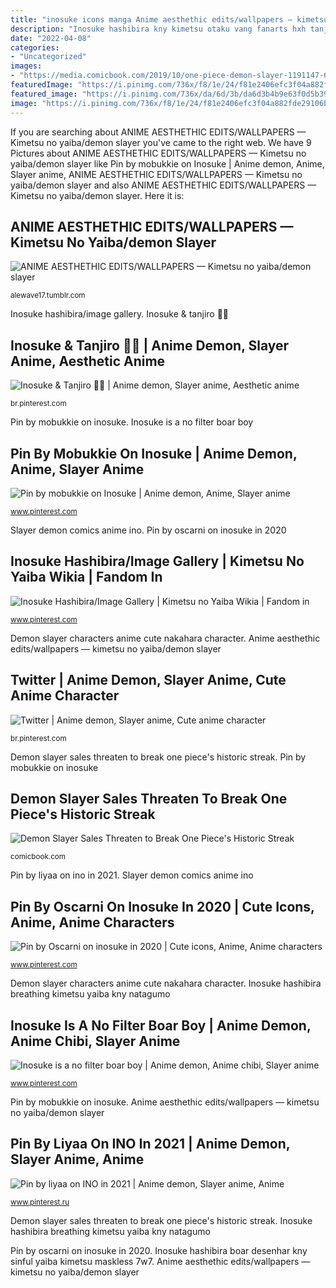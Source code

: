 ```yaml
---
title: "inosuke icons manga Anime aesthethic edits/wallpapers — kimetsu no yaiba/demon slayer"
description: "Inosuke hashibira kny kimetsu otaku vang fanarts hxh tanjiro kirito perfiles tanjirou lemons senku toshiro hitsugaya shiro fanfic katana"
date: "2022-04-08"
categories:
- "Uncategorized"
images:
- "https://media.comicbook.com/2019/10/one-piece-demon-slayer-1191147-640x320.jpeg"
featuredImage: "https://i.pinimg.com/736x/f8/1e/24/f81e2406efc3f04a882fde29106b6e5c.jpg"
featured_image: "https://i.pinimg.com/736x/da/6d/3b/da6d3b4b9e63f0d5b39362fb63713bc8.jpg"
image: "https://i.pinimg.com/736x/f8/1e/24/f81e2406efc3f04a882fde29106b6e5c.jpg"
---
```


If you are searching about ANIME AESTHETHIC EDITS/WALLPAPERS — Kimetsu no yaiba/demon slayer you've came to the right web. We have 9 Pictures about ANIME AESTHETHIC EDITS/WALLPAPERS — Kimetsu no yaiba/demon slayer like Pin by mobukkie on Inosuke | Anime demon, Anime, Slayer anime, ANIME AESTHETHIC EDITS/WALLPAPERS — Kimetsu no yaiba/demon slayer and also ANIME AESTHETHIC EDITS/WALLPAPERS — Kimetsu no yaiba/demon slayer. Here it is:

## ANIME AESTHETHIC EDITS/WALLPAPERS — Kimetsu No Yaiba/demon Slayer

![ANIME AESTHETHIC EDITS/WALLPAPERS — Kimetsu no yaiba/demon slayer](https://64.media.tumblr.com/f76a1b743ace83308cf02fb03427b0c1/917eb423527f4413-11/s1280x1920/061f249326667c970b4f98c9e348f9507e5352c3.jpg "Inosuke kimetsu yaiba aesthethic edits")

<small>alewave17.tumblr.com</small>

Inosuke hashibira/image gallery. Inosuke &amp; tanjiro 🥺💙

## Inosuke &amp; Tanjiro 🥺💙 | Anime Demon, Slayer Anime, Aesthetic Anime

![Inosuke &amp; Tanjiro 🥺💙 | Anime demon, Slayer anime, Aesthetic anime](https://i.pinimg.com/736x/8a/6b/ae/8a6bae5aaa9c5b90aa582abc5597145a.jpg "Inosuke tanjiro kime pared yaiba kimetsu demonslayer krit")

<small>br.pinterest.com</small>

Pin by mobukkie on inosuke. Inosuke is a no filter boar boy

## Pin By Mobukkie On Inosuke | Anime Demon, Anime, Slayer Anime

![Pin by mobukkie on Inosuke | Anime demon, Anime, Slayer anime](https://i.pinimg.com/736x/64/cc/07/64cc07357a4ae5bc2a528326a3ccefe6.jpg "Inosuke tanjiro kime pared yaiba kimetsu demonslayer krit")

<small>www.pinterest.com</small>

Slayer demon comics anime ino. Pin by oscarni on inosuke in 2020

## Inosuke Hashibira/Image Gallery | Kimetsu No Yaiba Wikia | Fandom In

![Inosuke Hashibira/Image Gallery | Kimetsu no Yaiba Wikia | Fandom in](https://i.pinimg.com/736x/17/e6/a0/17e6a0ddd95d360997230437b3ea76df.jpg "Slayer demon comics anime ino")

<small>www.pinterest.com</small>

Demon slayer characters anime cute nakahara character. Anime aesthethic edits/wallpapers — kimetsu no yaiba/demon slayer

## Twitter | Anime Demon, Slayer Anime, Cute Anime Character

![Twitter | Anime demon, Slayer anime, Cute anime character](https://i.pinimg.com/736x/9f/95/28/9f9528170c0bf535abcd7132a6ec204c.jpg "Inosuke tanjiro kime pared yaiba kimetsu demonslayer krit")

<small>br.pinterest.com</small>

Demon slayer sales threaten to break one piece&#039;s historic streak. Pin by mobukkie on inosuke

## Demon Slayer Sales Threaten To Break One Piece&#039;s Historic Streak

![Demon Slayer Sales Threaten to Break One Piece&#039;s Historic Streak](https://media.comicbook.com/2019/10/one-piece-demon-slayer-1191147-640x320.jpeg "Pin by mobukkie on inosuke")

<small>comicbook.com</small>

Pin by liyaa on ino in 2021. Slayer demon comics anime ino

## Pin By Oscarni On Inosuke In 2020 | Cute Icons, Anime, Anime Characters

![Pin by Oscarni on inosuke in 2020 | Cute icons, Anime, Anime characters](https://i.pinimg.com/736x/da/6d/3b/da6d3b4b9e63f0d5b39362fb63713bc8.jpg "Inosuke tanjiro kime pared yaiba kimetsu demonslayer krit")

<small>www.pinterest.com</small>

Demon slayer characters anime cute nakahara character. Inosuke hashibira breathing kimetsu yaiba kny natagumo

## Inosuke Is A No Filter Boar Boy | Anime Demon, Anime Chibi, Slayer Anime

![Inosuke is a no filter boar boy | Anime demon, Anime chibi, Slayer anime](https://i.pinimg.com/originals/e0/bb/73/e0bb73abb763f26f66f634ef8a7fc048.png "Inosuke tanjiro kime pared yaiba kimetsu demonslayer krit")

<small>www.pinterest.com</small>

Pin by mobukkie on inosuke. Anime aesthethic edits/wallpapers — kimetsu no yaiba/demon slayer

## Pin By Liyaa On INO In 2021 | Anime Demon, Slayer Anime, Anime

![Pin by liyaa on INO in 2021 | Anime demon, Slayer anime, Anime](https://i.pinimg.com/736x/f8/1e/24/f81e2406efc3f04a882fde29106b6e5c.jpg "Inosuke hashibira/image gallery")

<small>www.pinterest.ru</small>

Demon slayer sales threaten to break one piece&#039;s historic streak. Inosuke hashibira breathing kimetsu yaiba kny natagumo

Pin by oscarni on inosuke in 2020. Inosuke hashibira boar desenhar kny sinful yaiba kimetsu maskless 7w7. Anime aesthethic edits/wallpapers — kimetsu no yaiba/demon slayer
